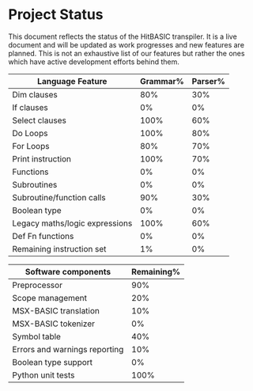 Project Status
==============

This document reflects the status of the HitBASIC transpiler.  It is a live document and will be updated as work progresses and new features are planned.  This is not an exhaustive list of our features but rather the ones which have active development efforts behind them.


| Language Feature   | Grammar% | Parser% |
| ------------------ | -------- | ------- |
| Dim clauses            | 80%  | 30% |
| If clauses             | 0%   | 0%  |
| Select clauses         | 100% | 60% |
| Do Loops               | 100% | 80% |
| For Loops              | 80%  | 70% |
| Print instruction      | 100% | 70% |
| Functions              | 0%   | 0%  |
| Subroutines            | 0%   | 0%  |
| Subroutine/function calls | 90%  | 30% |
| Boolean type           | 0%   | 0%  |
| Legacy maths/logic expressions | 100% | 60% |
| Def Fn functions       | 0%   | 0%  |
| Remaining instruction set | 1%   | 0%  |

| Software components    | Remaining% |
| ---------------------- | ---------- |
| Preprocessor           | 90% |
| Scope management       | 20% |
| MSX-BASIC translation  | 10% |
| MSX-BASIC tokenizer    | 0%  |
| Symbol table           | 40% |
| Errors and warnings reporting | 10% |
| Boolean type support   | 0%   |
| Python unit tests      | 100% |
